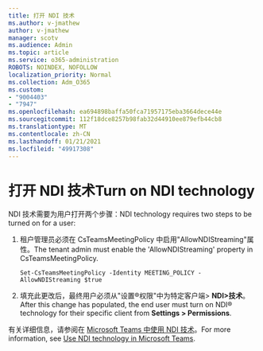 ```yaml
---
title: 打开 NDI 技术
ms.author: v-jmathew
author: v-jmathew
manager: scotv
ms.audience: Admin
ms.topic: article
ms.service: o365-administration
ROBOTS: NOINDEX, NOFOLLOW
localization_priority: Normal
ms.collection: Adm_O365
ms.custom:
- "9004403"
- "7947"
ms.openlocfilehash: ea694898baffa50fca71957175eba3664dece44e
ms.sourcegitcommit: 112f18dce8257b98fab32d44910ee879efb44cb8
ms.translationtype: MT
ms.contentlocale: zh-CN
ms.lasthandoff: 01/21/2021
ms.locfileid: "49917308"
---
```

# <a name="turn-on-ndi-technology"></a><span data-ttu-id="a1f3b-102">打开 NDI 技术</span><span class="sxs-lookup"><span data-stu-id="a1f3b-102">Turn on NDI technology</span></span>

<span data-ttu-id="a1f3b-103">NDI 技术需要为用户打开两个步骤：</span><span class="sxs-lookup"><span data-stu-id="a1f3b-103">NDI technology requires two steps to be turned on for a user:</span></span>

1. <span data-ttu-id="a1f3b-104">租户管理员必须在 CsTeamsMeetingPolicy 中启用"AllowNDIStreaming"属性。</span><span class="sxs-lookup"><span data-stu-id="a1f3b-104">The tenant admin must enable the 'AllowNDIStreaming' property in CsTeamsMeetingPolicy.</span></span>

    `Set-CsTeamsMeetingPolicy -Identity MEETING_POLICY -AllowNDIStreaming $true`

2. <span data-ttu-id="a1f3b-105">填充此更改后，最终用户必须从"设置®权限"中为特定客户端> **NDI>技术**。</span><span class="sxs-lookup"><span data-stu-id="a1f3b-105">After this change has populated, the end user must turn on NDI® technology for their specific client from **Settings > Permissions**.</span></span>

<span data-ttu-id="a1f3b-106">有关详细信息，请参阅在 [Microsoft Teams 中使用 NDI 技术](https://docs.microsoft.com/microsoftteams/use-ndi-in-meetings)。</span><span class="sxs-lookup"><span data-stu-id="a1f3b-106">For more information, see [Use NDI technology in Microsoft Teams](https://docs.microsoft.com/microsoftteams/use-ndi-in-meetings).</span></span>
